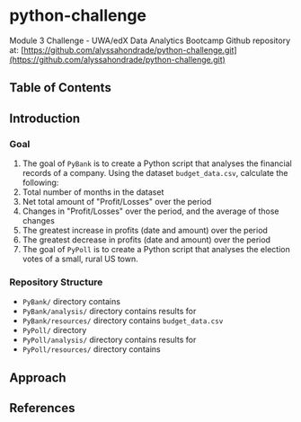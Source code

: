 # python-challenge
Module 3 Challenge - UWA/edX Data Analytics Bootcamp
Github repository at: [https://github.com/alyssahondrade/python-challenge.git](https://github.com/alyssahondrade/python-challenge.git)

## Table of Contents


## Introduction
### Goal
1. The goal of `PyBank` is to create a Python script that analyses the financial records of a company. Using the dataset `budget_data.csv`, calculate the following:
  1. Total number of months in the dataset
  2. Net total amount of "Profit/Losses" over the period
  3. Changes in "Profit/Losses" over the period, and the average of those changes
  4. The greatest increase in profits (date and amount) over the period
  5. The greatest decrease in profits (date and amount) over the period
2. The goal of `PyPoll` is to create a Python script that analyses the election votes of a small, rural US town.


### Repository Structure
- `PyBank/` directory contains
- `PyBank/analysis/` directory contains results for
- `PyBank/resources/` directory contains `budget_data.csv`
- `PyPoll/` directory
- `PyPoll/analysis/` directory contains results for
- `PyPoll/resources/` directory contains


## Approach


## References
